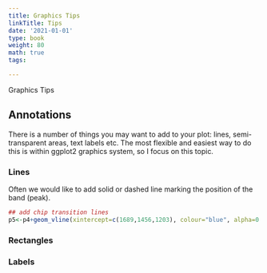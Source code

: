 ```yaml
---
title: Graphics Tips
linkTitle: Tips
date: '2021-01-01'
type: book
weight: 80
math: true
tags:

---
```


Graphics Tips

## Annotations
There is a number of things you may want to add to your plot: lines, semi-transparent areas, text labels etc. The most flexible and easiest way to do this is within ggplot2 graphics system, so I focus on this topic.

### Lines
Often we would like to add solid or dashed line marking the position of the band (peak).
```r
## add chip transition lines
p5<-p4+geom_vline(xintercept=c(1689,1456,1203), colour="blue", alpha=0.9)
```
### Rectangles

### Labels


